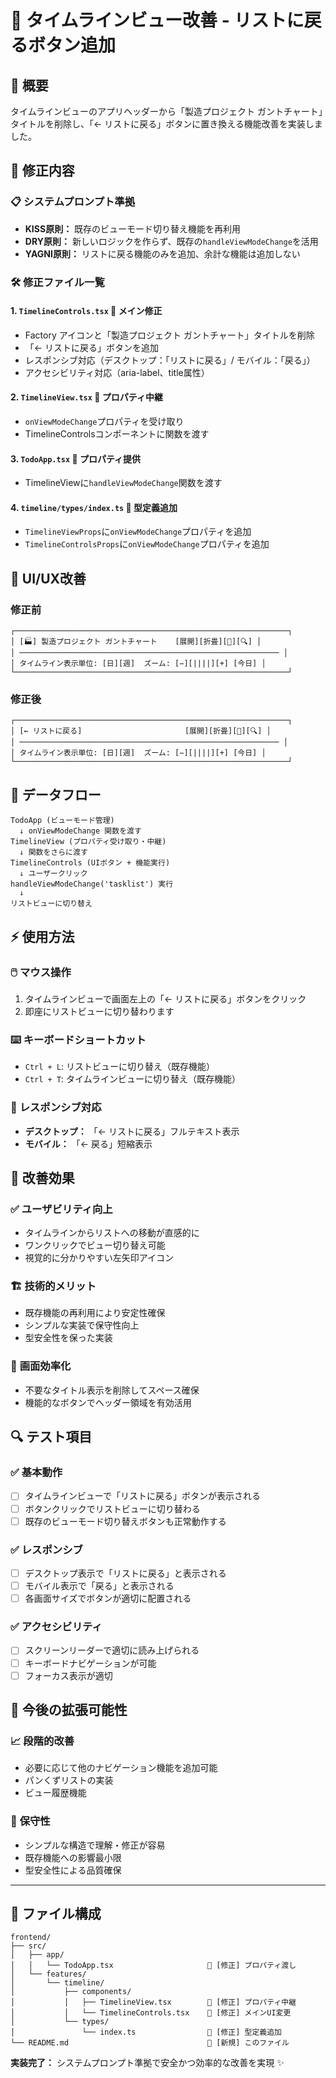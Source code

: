 # 📁 タイムラインビュー改善 - リストに戻るボタン追加

## 🎯 概要
タイムラインビューのアプリヘッダーから「製造プロジェクト ガントチャート」タイトルを削除し、「← リストに戻る」ボタンに置き換える機能改善を実装しました。

## 🔧 修正内容

### 📋 システムプロンプト準拠
- **KISS原則：** 既存のビューモード切り替え機能を再利用
- **DRY原則：** 新しいロジックを作らず、既存の`handleViewModeChange`を活用
- **YAGNI原則：** リストに戻る機能のみを追加、余計な機能は追加しない

### 🛠️ 修正ファイル一覧

#### 1. **`TimelineControls.tsx`** 🎯 **メイン修正**
- Factory アイコンと「製造プロジェクト ガントチャート」タイトルを削除
- 「← リストに戻る」ボタンを追加
- レスポンシブ対応（デスクトップ：「リストに戻る」/ モバイル：「戻る」）
- アクセシビリティ対応（aria-label、title属性）

#### 2. **`TimelineView.tsx`** 🔄 **プロパティ中継**
- `onViewModeChange`プロパティを受け取り
- TimelineControlsコンポーネントに関数を渡す

#### 3. **`TodoApp.tsx`** 📡 **プロパティ提供**
- TimelineViewに`handleViewModeChange`関数を渡す

#### 4. **`timeline/types/index.ts`** 📝 **型定義追加**
- `TimelineViewProps`に`onViewModeChange`プロパティを追加
- `TimelineControlsProps`に`onViewModeChange`プロパティを追加

## 🎨 UI/UX改善

### 修正前
```
┌─────────────────────────────────────────────────────────────┐
│ [🏭] 製造プロジェクト ガントチャート    [展開][折畳][🌙][🔍] │
│ ────────────────────────────────────────────────────────── │
│ タイムライン表示単位: [日][週]  ズーム: [−][||||][+] [今日] │
└─────────────────────────────────────────────────────────────┘
```

### 修正後
```
┌─────────────────────────────────────────────────────────────┐
│ [← リストに戻る]                       [展開][折畳][🌙][🔍] │
│ ────────────────────────────────────────────────────────── │
│ タイムライン表示単位: [日][週]  ズーム: [−][||||][+] [今日] │
└─────────────────────────────────────────────────────────────┘
```

## 🔄 データフロー

```
TodoApp (ビューモード管理)
  ↓ onViewModeChange 関数を渡す
TimelineView (プロパティ受け取り・中継)
  ↓ 関数をさらに渡す
TimelineControls (UIボタン + 機能実行)
  ↓ ユーザークリック
handleViewModeChange('tasklist') 実行
  ↓
リストビューに切り替え
```

## ⚡ 使用方法

### 🖱️ **マウス操作**
1. タイムラインビューで画面左上の「← リストに戻る」ボタンをクリック
2. 即座にリストビューに切り替わります

### ⌨️ **キーボードショートカット**
- `Ctrl + L`: リストビューに切り替え（既存機能）
- `Ctrl + T`: タイムラインビューに切り替え（既存機能）

### 📱 **レスポンシブ対応**
- **デスクトップ：** 「← リストに戻る」フルテキスト表示
- **モバイル：** 「← 戻る」短縮表示

## 🎁 改善効果

### ✅ **ユーザビリティ向上**
- タイムラインからリストへの移動が直感的に
- ワンクリックでビュー切り替え可能
- 視覚的に分かりやすい左矢印アイコン

### 🏗️ **技術的メリット**
- 既存機能の再利用により安定性確保
- シンプルな実装で保守性向上
- 型安全性を保った実装

### 🎨 **画面効率化**
- 不要なタイトル表示を削除してスペース確保
- 機能的なボタンでヘッダー領域を有効活用

## 🔍 テスト項目

### ✅ **基本動作**
- [ ] タイムラインビューで「リストに戻る」ボタンが表示される
- [ ] ボタンクリックでリストビューに切り替わる
- [ ] 既存のビューモード切り替えボタンも正常動作する

### ✅ **レスポンシブ**
- [ ] デスクトップ表示で「リストに戻る」と表示される
- [ ] モバイル表示で「戻る」と表示される
- [ ] 各画面サイズでボタンが適切に配置される

### ✅ **アクセシビリティ**
- [ ] スクリーンリーダーで適切に読み上げられる
- [ ] キーボードナビゲーションが可能
- [ ] フォーカス表示が適切

## 🚀 今後の拡張可能性

### 📈 **段階的改善**
- 必要に応じて他のナビゲーション機能を追加可能
- パンくずリストの実装
- ビュー履歴機能

### 🔧 **保守性**
- シンプルな構造で理解・修正が容易
- 既存機能への影響最小限
- 型安全性による品質確保

---

## 📂 ファイル構成

```
frontend/
├── src/
│   ├── app/
│   │   └── TodoApp.tsx                     🔧 [修正] プロパティ渡し
│   └── features/
│       └── timeline/
│           ├── components/
│           │   ├── TimelineView.tsx        🔧 [修正] プロパティ中継
│           │   └── TimelineControls.tsx    🔧 [修正] メインUI変更
│           └── types/
│               └── index.ts                🔧 [修正] 型定義追加
└── README.md                               📖 [新規] このファイル
```

**実装完了：** システムプロンプト準拠で安全かつ効率的な改善を実現 ✨